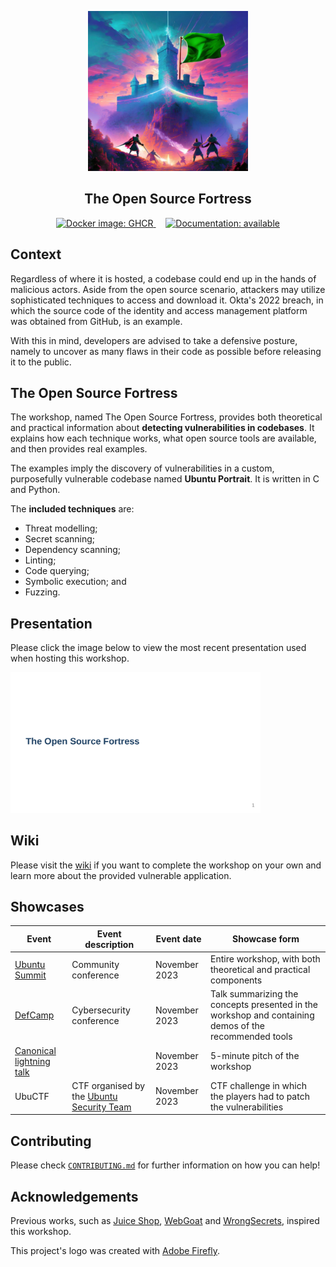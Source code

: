 <p align="center">
    <img src="others/logo.png" height="256" alt="The Open Source Fortress logo"/>
</p>
<h2 align="center">The Open Source Fortress</h2>
<p align="center" float="left">
    <a href="https://github.com/iosifache/oss_fortress/packages">
      <img src="https://img.shields.io/badge/Docker_images-GHCR-blue?logo=docker" height="17" alt="Docker image: GHCR"/>
    </a>
    &nbsp; &nbsp;
    <a href="https://ossfortress.io/">
      <img src="https://img.shields.io/badge/Documentation-available-green?logo=docusaurus" height="17" alt="Documentation: available"/>
    </a>
</p>

<!-- Keep this content syced with wiki/docs/index.md. -->

## Context

Regardless of where it is hosted, a codebase could end up in the hands of malicious actors. Aside from the open source scenario, attackers may utilize sophisticated techniques to access and download it. Okta's 2022 breach, in which the source code of the identity and access management platform was obtained from GitHub, is an example.

With this in mind, developers are advised to take a defensive posture, namely to uncover as many flaws in their code as possible before releasing it to the public.

## The Open Source Fortress

The workshop, named The Open Source Fortress, provides both theoretical and practical information about **detecting vulnerabilities in codebases**. It explains how each technique works, what open source tools are available, and then provides real examples.

The examples imply the discovery of vulnerabilities in a custom, purposefully vulnerable codebase named **Ubuntu Portrait**. It is written in C and Python.

The **included techniques** are:
- Threat modelling;
- Secret scanning;
- Dependency scanning;
- Linting;
- Code querying;
- Symbolic execution; and
- Fuzzing.

## Presentation

Please click the image below to view the most recent presentation used when hosting this workshop.

<a href="/presentation/ubuntu-summit-23/export.pdf">
  <kbd>
    <img src="presentation/ubuntu-summit-23/preview.png" width="400">
  </kbd>
</a>

## Wiki

Please visit the [wiki](https://ossfortress.io/) if you want to complete the workshop on your own and learn more about the provided vulnerable application.

## Showcases

| Event                                                                                                                               | Event description                                                                 | Event date    | Showcase form                                                                                         |
| ----------------------------------------------------------------------------------------------------------------------------------- | --------------------------------------------------------------------------------- | ------------- | ----------------------------------------------------------------------------------------------------- |
| [Ubuntu Summit](https://events.canonical.com/event/31/contributions/219)                                                            | Community conference                                                              | November 2023 | Entire workshop, with both theoretical and practical components                                       |
| [DefCamp](https://def.camp/speaker/george-andrei-iosif-2)                                                                           | Cybersecurity conference                                                          | November 2023 | Talk summarizing the concepts presented in the workshop and containing demos of the recommended tools |
| [Canonical lightning talk](https://raw.githubusercontent.com/iosifache/oss_fortress/main/presentation/lightning-talk-23/export.pdf) |                                                                                   | November 2023 | 5-minute pitch of the workshop                                                                        |
| UbuCTF                                                                                                                              | CTF organised by the [Ubuntu Security Team](https://wiki.ubuntu.com/SecurityTeam) | November 2023 | CTF challenge in which the players had to patch the vulnerabilities                                   |

## Contributing

Please check [`CONTRIBUTING.md`](/CONTRIBUTING.md) for further information on how you can help!

## Acknowledgements

Previous works, such as [Juice Shop](https://owasp.org/www-project-juice-shop), [WebGoat](https://github.com/WebGoat/WebGoat) and [WrongSecrets](https://owasp.org/www-project-juice-shop), inspired this workshop.

This project's logo was created with [Adobe Firefly](https://firefly.adobe.com).
